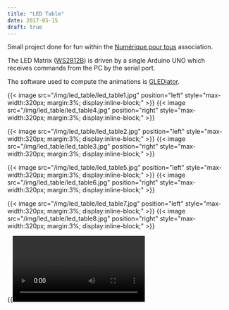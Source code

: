 ```yaml
---
title: "LED Table"
date: 2017-05-15
draft: true
---
```



Small project done for fun within the [Numérique pour tous](https://numpourtous.wordpress.com/) association.

The LED Matrix ([WS2812B](https://howtomechatronics.com/tutorials/arduino/how-to-control-ws2812b-individually-addressable-leds-using-arduino/)) is driven by a single Arduino UNO which receives commands from the PC by the serial port.

The software used to compute the animations is [GLEDiator](https://oneguyoneblog.com/download/glediator-v2-0-3/).


{{< image src="/img/led_table/led_table1.jpg" position="left"  style="max-width:320px; margin:3%; display:inline-block;" >}}
{{< image src="/img/led_table/led_table4.jpg" position="right"  style="max-width:320px; margin:3%; display:inline-block;" >}}

{{< image src="/img/led_table/led_table2.jpg" position="left"  style="max-width:320px; margin:3%; display:inline-block;" >}}
{{< image src="/img/led_table/led_table3.jpg" position="right"  style="max-width:320px; margin:3%; display:inline-block;" >}}

{{< image src="/img/led_table/led_table5.jpg" position="left"  style="max-width:320px; margin:3%; display:inline-block;" >}}
{{< image src="/img/led_table/led_table6.jpg" position="right"  style="max-width:320px; margin:3%; display:inline-block;" >}}

{{< image src="/img/led_table/led_table7.jpg" position="left"  style="max-width:320px; margin:3%; display:inline-block;" >}}
{{< image src="/img/led_table/led_table8.jpg" position="right"  style="max-width:320px; margin:3%; display:inline-block;" >}}

{{<video mp4="/img/led_table/led_table2.mp4">}}
{{<video mp4="/img/led_table/led_table1.mp4">}}

